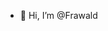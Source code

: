 - 👋 Hi, I’m @Frawald

<!---
Frawald/Frawald is a ✨ special ✨ repository because its `README.md` (this file) appears on your GitHub profile.
You can click the Preview link to take a look at your changes.
--->
